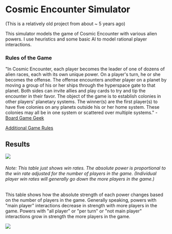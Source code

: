 # Cosmic Encounter Simulator

(This is a relatively old project from about ~ 5 years ago)

This simulator models the game of Cosmic Encounter with various alien powers. I use heuristics and some basic AI to model rational player interactions.

### Rules of the Game

"In Cosmic Encounter, each player becomes the leader of one of dozens of alien races, each with its own unique power. On a player's turn, he or she becomes the offense. The offense encounters another player on a planet by moving a group of his or her ships through the hyperspace gate to that planet. Both sides can invite allies and play cards to try and tip the encounter in their favor. The object of the game is to establish colonies in other players' planetary systems. The winner(s) are the first player(s) to have five colonies on any planets outside his or her home system. These colonies may all be in one system or scattered over multiple systems." - [Board Game Geek](https://boardgamegeek.com/boardgame/39463/cosmic-encounter)

[Additional Game Rules](https://images-cdn.fantasyflightgames.com/filer_public/11/c6/11c61988-bb60-428f-b614-9c3a952f070b/cosmic-encounter-rulebook.pdf)

## Results


![](https://github.com/14mthalvorson/cosmic-encounter-simulator/blob/master/table.png)

###### _Note: This table just shows win rates. The absolute power is proportional to the win rate adjusted for the number of players in the game. (Individual player win rates will generally go down the more players in the game.)_

This table shows how the absolute strength of each power changes based on the number of players in the game. Generally speaking, powers with "main player" interactions decrease in strength with more players in the game. Powers with "all player" or "per turn" or "not main player" interactions grow in strength the more players in the game.

![](https://github.com/14mthalvorson/cosmic-encounter-simulator/blob/master/Percentage%20Wins%20vs%20Number%20of%20Players.png)
